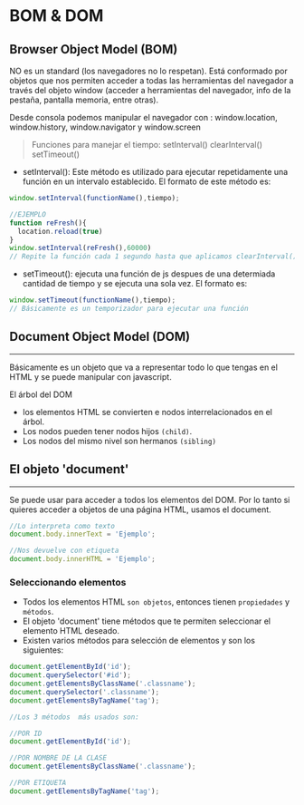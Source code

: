 # BOM & DOM

## Browser Object Model (BOM)
NO es un standard (los navegadores no lo respetan).
Está conformado por objetos que nos permiten acceder a todas las herramientas del navegador a través del objeto window (acceder a herramientas del navegador, info de la pestaña, pantalla memoria, entre otras).

Desde consola podemos manipular el navegador con : window.location, window.history, window.navigator y window.screen

>Funciones para manejar el tiempo: setInterval() clearInterval() setTimeout()

* setInterval(): Este método es utilizado para ejecutar repetidamente una función en un intervalo establecido. El formato de este método es:
```` javascript
window.setInterval(functionName(),tiempo);

//EJEMPLO
function reFresh(){
  location.reload(true)
}
window.setInterval(reFresh(),60000)
// Repite la función cada 1 segundo hasta que aplicamos clearInterval() que lo corta hasta cierto tiempo
````

* setTimeout(): ejecuta una función de js despues de una determiada cantidad de tiempo y se ejecuta una sola vez. El formato es:
```` js
window.setTimeout(functionName(),tiempo);
// Básicamente es un temporizador para ejecutar una función
````

## Document Object Model (DOM)
<hr>
Básicamente es un objeto que va a representar todo lo que tengas en el HTML y se puede manipular con javascript.

El árbol del DOM
* los elementos HTML se convierten e nodos interrelacionados en el árbol.
* Los nodos pueden tener nodos hijos `(child)`.
* Los nodos del mismo nivel son hermanos `(sibling)`

## El objeto 'document'
<hr>
Se puede usar para acceder a todos los elementos del DOM. Por lo tanto si quieres acceder a objetos de una página HTML, usamos el document.

```` javascript
//Lo interpreta como texto
document.body.innerText = 'Ejemplo';

//Nos devuelve con etiqueta
document.body.innerHTML = 'Ejemplo';
````

### Seleccionando elementos
* Todos los elementos HTML `son objetos`, entonces tienen `propiedades` y `métodos`.
* El objeto 'document' tiene métodos que te permiten seleccionar el elemento HTML deseado.
* Existen varios métodos para selección de elementos y son los siguientes:
```` js
document.getElementById('id');
document.querySelector('#id');
document.getElementsByClassName('.classname');
document.querySelector('.classname');
document.getElementsByTagName('tag');

//Los 3 métodos  más usados son:

//POR ID
document.getElementById('id');

//POR NOMBRE DE LA CLASE
document.getElementsByClassName('.classname');

//POR ETIQUETA
document.getElementsByTagName('tag');
````